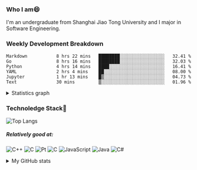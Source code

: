 ### Who I am😄
I'm an undergraduate from Shanghai Jiao Tong University and I major in Software Engineering.

### Weekly Development Breakdown
<!--START_SECTION:waka-->

```text
Markdown           8 hrs 22 mins   ████████░░░░░░░░░░░░░░░░░   32.41 %
Go                 8 hrs 16 mins   ████████░░░░░░░░░░░░░░░░░   32.03 %
Python             4 hrs 14 mins   ████░░░░░░░░░░░░░░░░░░░░░   16.41 %
YAML               2 hrs 4 mins    ██░░░░░░░░░░░░░░░░░░░░░░░   08.00 %
Jupyter            1 hr 13 mins    █▒░░░░░░░░░░░░░░░░░░░░░░░   04.73 %
Text               30 mins         ▒░░░░░░░░░░░░░░░░░░░░░░░░   01.96 %
```

<!--END_SECTION:waka-->
<details>
  <summary>Statistics graph</summary>
  <p align="center">
    <img src="https://wakatime.com/share/@c0fc2eae-3121-4f9e-8064-2a0f57352f62/e973be70-27aa-421b-88f5-96824ac76947.svg" height="300em"/>
    <img src="https://wakatime.com/share/@c0fc2eae-3121-4f9e-8064-2a0f57352f62/602e3ec4-11ce-4368-87bc-684fd89aaebb.svg" height="300em"/>
  </p>
</details>

### Technoledge Stack🤔

![Top Langs](https://github-readme-stats.vercel.app/api/top-langs/?username=Okabe-Rintarou-0&layout=compact&langs_count=8&hide=TeX,Makefile,CMake,Perl,Shell&theme=dracula)

##### Relatively good at:

<img alt="C++" src="https://img.shields.io/badge/c++-%2300599C.svg?style=for-the-badge&logo=c%2B%2B&logoColor=white"/> <img alt="C" src="https://img.shields.io/badge/c-%2300599C.svg?style=for-the-badge&logo=c&logoColor=white"/> <img alt="Pt" src="https://img.shields.io/badge/Go-00ADD8?style=for-the-badge&logo=go&logoColor=white"/>  <img alt="C" src="https://img.shields.io/badge/Python-3776AB?style=for-the-badge&logo=python&logoColor=white"/> <img alt="JavaScript" src="https://img.shields.io/badge/javascript-%23323330.svg?style=for-the-badge&logo=javascript&logoColor=%23F7DF1E"/> <img alt="Java" src="https://img.shields.io/badge/java-%23ED8B00.svg?style=for-the-badge&logo=java&logoColor=white"/>
<img alt="C#" src="https://img.shields.io/badge/C%23-239120?style=for-the-badge&logo=c-sharp&logoColor=white"/> 

<details>
  <summary>My GitHub stats</summary>
  <img src = "https://github-readme-stats.vercel.app/api?username=Okabe-Rintarou-0&show_icons=true&theme=dracula" />
</details>

